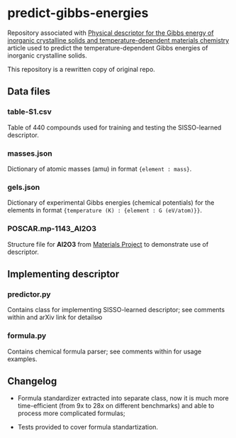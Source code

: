 # predict-gibbs-energies

Repository associated with [Physical descriptor for the Gibbs energy of inorganic crystalline solids and temperature-dependent materials chemistry](https://www.nature.com/articles/s41467-018-06682-4) article used to predict the temperature-dependent Gibbs energies of inorganic crystalline solids.

This repository is a rewritten copy of original repo.

## Data files

### table-S1.csv

Table of 440 compounds used for training and testing the SISSO-learned descriptor.

### masses.json

Dictionary of atomic masses (amu) in format `{element : mass}`.

### gels.json
  
Dictionary of experimental Gibbs energies (chemical potentials) for the elements in format `{temperature (K) : {element : G (eV/atom)}}`.

### POSCAR.mp-1143_Al2O3
  
Structure file for **Al2O3** from [Materials Project](https://materialsproject.org/) to demonstrate use of descriptor.

## Implementing descriptor

### predictor.py

Contains class for implementing SISSO-learned descriptor; see comments within and arXiv link for detailsю

### formula.py

Contains chemical formula parser; see comments within for usage examples.

## Changelog

- Formula standardizer extracted into separate class, now it is much more time-efficient (from 9x to 28x on different benchmarks) and able to process more complicated formulas;

- Tests provided to cover formula standartization.
